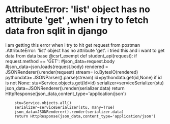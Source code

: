 
# AttributeError: 'list' object has no attribute 'get' ,when i try to fetch data fron sqlit in django

i am getting this error when i try to hit get request from postman .AttributeError: 'list' object has no attribute 'get'.
i tried this and i want to get data from data base
@csrf_exempt
def student_api(request):
    if request.method == 'GET':
        #json_data=request.body
        #json_data=json.loads(request.body)
        rendered = JSONRenderer().render(request)
        stream= io.BytesIO(rendered)
        pythondata= JSONParser().parse(stream)
        id=pythondata.get(id,None)
        if id is not None:
            stu=Service.objects.get(Id=id)
            serializer=serviceSerializer(stu)
            json_data=JSONRenderer().render(serializer.data)
            return HttpResponse(json_data,content_type='application/json')
        
        stu=Service.objects.all()
        serializer=serviceSerializer(stu, many=True)
        json_data=JSONRenderer().render(serializer.data)
        return HttpResponse(json_data,content_type='application/json')
        


        